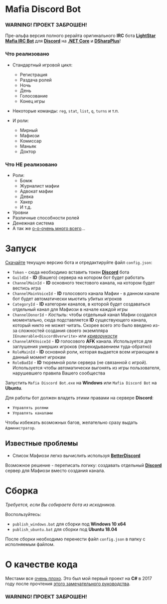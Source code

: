 # Mafia Discord Bot

### **WARNING! ПРОЕКТ ЗАБРОШЕН!**

Пре-альфа версия полного рерайта оригинального **IRC** бота **[LightStar Mafia IRC Bot][OriginalBot]** для **[Discord]** на **[.NET Core]** и **[DSharpPlus]**!

### Что реализовано
- Стандартный игровой цикл:
	- Регистрация
	- Раздача ролей
	- Ночь
	- День
	- Голосование
	- Конец игры

- Некоторые команды: `reg`, `stat`, `list`, `q`, `turns` и т.п.

- И роли:
	- Мирный
	- Мафиози
	- Комиссар
	- Маньяк
	- Доктор

### Что НЕ реализовано
- Роли:
	- Бомж
	- Журналист мафии
	- Адвокат мафии
	- Девка
	- Хакер
	- И т.д.
- Уровни
- Различные способности ролей
- Денежная система
- А так же [о-о-очень много всего][OriginalBot]...

# Запуск

[Скачайте] текущую версию бота и отредактируйте файл `config.json`:
- `Token` - сюда необходимо вставить токен **[Discord]** бота
- `GuildId` - **ID** (Вашего) сервера на котором бот будет работать
- `ChannelMainId` - **ID** основного текстового канала, на котором будет вестись игра
- `ChannelMainVoiceId` - **ID** голосового канала Мафии - в данном канале бот будет автоматически мьютить убитых игроков
- `CategoryId` - **ID** категории каналов, в которой будет создаваться отдельный канал для Мафиози в начале каждой игры
- `ChannelDonorId` - *Костыль*: чтобы отдельный канал Мафии создался моментально, сюда подставляется **ID** существующего канала, который никто не может читать. Скорее всего это было введено из-за сложностей создания своего экземпляра `IEnumerable<DiscordOverwrite>` или *[криворукости][Ploho]*
- `ChannelAFKVoiceId` - **ID** голосового **AFK** канала. Используется для заглушения умерших игроков (перекидываением туда-обратно)
- `RoleMainId` - **ID** основной роли, которая выдается всем играющим в данный момент игрокам
- `RoleBadId` - **ID** тюремной роли сервера (не связанной с игрой). Используется чтобы автоматически выгонять из игры пользователя, нарушевшего правила Вашего сообщества

Запустить `Mafia Discord Bot.exe` на **Windows** или `Mafia Discord Bot` на **Ubuntu**.

Для работы бот должен владеть этими правами на сервере **Discord**:
- `Управлять ролями`
- `Управлять каналами`

Чтобы избежать возможных багов, желательно сразу выдать `Администратор`.

## Известные проблемы

- Список Мафиози легко вычислить используя **[BetterDiscord][Hack]**

Возможное решение - переписать логику: создавать отдельный **[Discord]** сервер для Мафиози вместо создания канала.

# Сборка

*Требуется, если Вы собираете бота из исходников.*

Воспользуйтесь:
- `publish_windows.bat` для сборки под **Windows 10 x64**
- `publish_ubuntu.bat` для сборки под **Ubuntu 18.04**

После сборки необходимо перенести файл `config.json` в папку с исполняемым файлом.

# О качестве кода
Местами все [очень плохо][Ploho]. 
Это был мой первый проект на **C#** в 2017 году после прочтения [этого замечательного руководства][Metanit].

### **WARNING! ПРОЕКТ ЗАБРОШЕН!**

[.NET Core]: https://ru.wikipedia.org/wiki/.NET_Core
[DSharpPlus]: https://github.com/DSharpPlus/DSharpPlus
[OriginalBot]: http://letmegooglethat.com/?q=lightstar+mafia+irc+bot+%D1%81%D0%BA%D0%B0%D1%87%D0%B0%D1%82%D1%8C
[Discord]: https://discordapp.com/
[Ploho]: http://lurkmore.to/%D0%91%D1%8B%D0%B4%D0%BB%D0%BE%D0%BA%D0%BE%D0%B4%D0%B5%D1%80
[Metanit]: https://metanit.com/sharp/tutorial/
[Hack]: https://github.com/mwittrien/BetterDiscordAddons/tree/master/Plugins/ShowHiddenChannels
[Скачайте]: https://github.com/sergree/mafdibot/releases/tag/0.0.2.7
